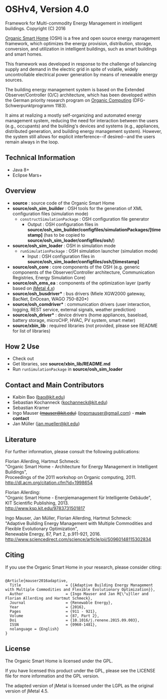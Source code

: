 # OSHv4, Version 4.0

Framework for Multi-commodity Energy Management in intelligent buildings.
Copyright (C) 2016

[Organic Smart Home](http://www.organicsmarthome.com) (OSH) is a free and open source energy management framework, which optimizes the energy provision, distribution, storage, conversion, and utilization in intelligent buildings, such as smart buildings and smart homes.

This framework was developed in response to the challenge of balancing supply and demand in the electric grid in spite of volatile, widely uncontrollable electrical power generation by means of renewable energy sources.

The building energy management system is based on the Extended Observer/Controller (O/C) architecture, which has been developed within the German priority research program on [Organic Computing](http://www.organic-computing.de) (DFG-Schwerpunktprogramm 1183).

It aims at realizing a mostly self-organizing and automated energy management system, reducing the need for interaction between the users (e.g., occupants) and the building's devices and systems (e.g., appliances, distributed generation, and building energy management system). However, the system still allows for explicit interference--if desired--and the users remain always in the loop.


## Technical Information

* Java 8+
* Eclipse Mars+


## Overview

* <b>source</b> : source code of the Organic Smart Home
* <b>source/osh_sim_builder</b> : OSH tools for the generation of XML configuration files (simulation mode) 
  * <code>constructSimulationPackage</code> : OSH configuration file generator
    * Output : OSH configuration files in <b>source/osh_sim_builder/configfiles/simulationPackages/[timestamp]</b> (has to be copied to <b>source/osh_sim_loader/configfiles/osh/</b>)
* <b>source/osh_sim_loader</b> : OSH in simulation mode
  * <code>runSimulationPackage</code> : OSH simulation launcher (simulation mode)
    * Input : OSH configuration files in <b>source/osh_sim_loader/configfiles/osh/[timestamp]</b>
* <b>source/osh_core</b> : core components of the OSH (e.g. generic components of the Observer/Controller architecture, Communication Registries, Energy Simulation Core)
* <b>source/osh_ems_ea</b> : components of the optimization layer (partly based on [jMetal 4.x](https://github.com/jMetal/jMetal))
* <b>source/osh_busdriver*</b> : bus drivers (Miele XGW2000 gateway, BacNet, EnOcean, WAGO 750-820*)
* <b>source/osh_comdriver*</b> : communication drivers (user interaction, logging, REST service, external signals, weather prediction)
* <b>source/osh_driver*</b> : device drivers (home appliances, baseload, battery storage, microCHP, HVAC, PV system, smart meter)
* <b>source/xbin_lib</b> : required libraries (not provided, please see README for list of libraries)


## How 2 Use

* Check out
* Get libraries, see <b>source/xbin_lib/README.md</b>
* Run <code>runSimulationPackage</code> in <b>source/osh_sim_loader</b>


## Contact and Main Contributors

* Kaibin Bao (bao@kit.edu)
* Sebastian Kochanneck (kochanneck@kit.edu)
* Sebastian Kramer
* Ingo Mauser <s>(mauser@kit.edu)</s> (ingomauser@gmail.com) - <b>main contact</b>
* Jan Müller (jan.mueller@kit.edu)


## Literature

For further information, please consult the following publications:

Florian Allerding, Hartmut Schmeck: <br />
"Organic Smart Home - Architecture for Energy Management in Intelligent Buildings", <br />
Proceedings of the 2011 workshop on Organic computing, 2011.  <br />
http://dl.acm.org/citation.cfm?id=1998654

Florian Allerding: <br />
"Organic Smart Home - Energiemanagement für Intelligente Gebäude", <br />
KIT Scientific Publishing, 2013. <br />
http://www.ksp.kit.edu/9783731501817

Ingo Mauser, Jan Müller, Florian Allerding, Hartmut Schmeck: <br />
"Adaptive Building Energy Management with Multiple Commodities and Flexible Evolutionary Optimization", <br />
Renewable Energy, 87, Part 2, p.911-921, 2016. <br />
http://www.sciencedirect.com/science/article/pii/S0960148115302834


## Citing

If you use the Organic Smart Home in your research, please consider citing:
<pre><code>
@Article{mauser2016adaptive,
  Title                    = {{Adaptive Building Energy Management with Multiple Commodities and Flexible Evolutionary Optimization}},
  Author                   = {Ingo Mauser and Jan M{\"u}ller and Florian Allerding and Hartmut Schmeck},
  Journal                  = {Renewable Energy},
  Year                     = {2016},
  Pages                    = {911 - 921},
  Volume                   = {87, Part 2},
  Doi                      = {10.1016/j.renene.2015.09.003},
  ISSN                     = {0960-1481},
  nolanguage = {English}
}
</code></pre>


## License

The Organic Smart Home is licensed under the GPL. 

If you have licensed this product under the GPL, please see the LICENSE file for more information and the GPL version. 

The adapted version of jMetal is licensed under the LGPL as the original version of jMetal 4.5.
